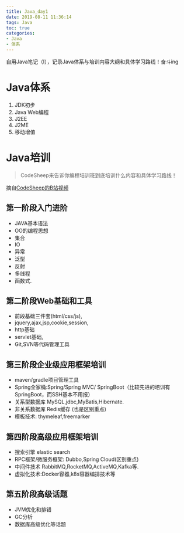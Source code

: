 ```yaml
---
title: Java_day1
date: 2019-08-11 11:36:14
tags: Java
toc: true
categories: 
- Java
- 体系
---
```


自用Java笔记（Ⅰ），记录Java体系与培训内容大纲和具体学习路线！奋斗ing<!-- more -->

# Java体系

1. JDK初步
2. Java Web编程
3. J2EE
4. J2ME
5. 移动增值

# Java培训

> CodeSheep来告诉你编程培训班到底培训什么内容和具体学习路线！

摘自[CodeSheep的B站视频](https://www.bilibili.com/video/av58723057)

## 第一阶段入门进阶

- JAVA基本语法
- OO的编程思想
- 集合
- IO
- 异常
- 泛型
- 反射
- 多线程
- 函数式.

## 第二阶段Web基础和工具

- 前段基础三件套(html/css/js),
- jquery,ajax,jsp,cookie,session,
- http基础
- servlet基础,
- Git,SVN等代码管理工具

## 第三阶段企业级应用框架培训 

- maven/gradle项目管理工具
- Spring全家桶:Spring/Spring MVC/ SpringBoot（比较先进的培训有SpringBoot，而SSH基本不用报）
- 关系型数据库 MySQL,jdbc,MyBatis,Hibernate.
- 非关系数据库 Redis缓存 (也是区别重点)
- 模板技术: thymeleaf,freemarker

## 第四阶段高级应用框架培训

- 搜索引擎 elastic search
- RPC框架/微服务框架: Dubbo,Spring Cloud(区别重点)
- 中间件技术 RabbitMQ,RocketMQ,ActiveMQ,Kafka等.
- 虚拟化技术:Docker容器,k8s容器编排技术等

## 第五阶段高级话题

- JVM优化和排错
- GC分析
- 数据库高级优化等话题